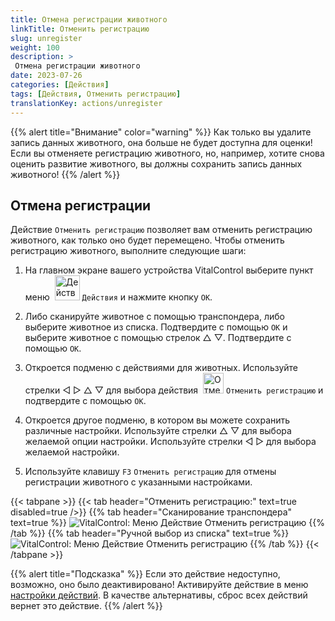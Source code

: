```yaml
---
title: Отмена регистрации животного
linkTitle: Отменить регистрацию
slug: unregister
weight: 100
description: >
 Отмена регистрации животного
date: 2023-07-26
categories: [Действия]
tags: [Действия, Отменить регистрацию]
translationKey: actions/unregister
---
```

{{% alert title="Внимание" color="warning" %}}
Как только вы удалите запись данных животного, она больше не будет доступна для оценки! Если вы отменяете регистрацию животного, но, например, хотите снова оценить развитие животного, вы должны сохранить запись данных животного!
{{% /alert %}}

## Отмена регистрации

Действие `Отменить регистрацию` позволяет вам отменить регистрацию животного, как только оно будет перемещено. Чтобы отменить регистрацию животного, выполните следующие шаги:

1. На главном экране вашего устройства VitalControl выберите пункт меню &nbsp;<img src="/icons/actions.svg" width="40" align="bottom" alt="Действия" /> `Действия` и нажмите кнопку `OK`.

2. Либо сканируйте животное с помощью транспондера, либо выберите животное из списка. Подтвердите с помощью `OK` и выберите животное с помощью стрелок △ ▽. Подтвердите с помощью `OK`.

3. Откроется подменю с действиями для животных. Используйте стрелки ◁ ▷ △ ▽ для выбора действия &nbsp;<img src="/icons/actions/unregister.svg" width="33" align="bottom" alt="Отменить регистрацию" /> `Отменить регистрацию` и подтвердите с помощью `OK`.

4. Откроется другое подменю, в котором вы можете сохранить различные настройки. Используйте стрелки △ ▽ для выбора желаемой опции настройки. Используйте стрелки ◁ ▷ для выбора желаемой настройки.

5. Используйте клавишу `F3` `Отменить регистрацию` для отмены регистрации животного с указанными настройками.

{{< tabpane >}}
{{< tab header="Отменить регистрацию:" text=true disabled=true />}}
{{% tab header="Сканирование транспондера" text=true %}}
![VitalControl: Меню Действие Отменить регистрацию](../images/unregister-scan.png "Отменить регистрацию животного")
{{% /tab %}}
{{% tab header="Ручной выбор из списка" text=true %}}
![VitalControl: Меню Действие Отменить регистрацию](../images/unregister.png "Отменить регистрацию животного")
{{% /tab %}}
{{< /tabpane >}}


{{% alert title="Подсказка" %}}
Если это действие недоступно, возможно, оно было деактивировано! Активируйте действие в меню [настройки действий](../settings/). В качестве альтернативы, сброс всех действий вернет это действие.
{{% /alert %}}
